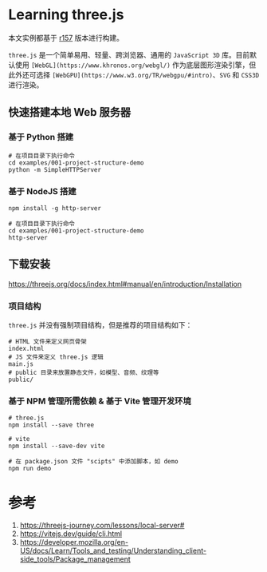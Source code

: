 # Learning three.js

本文实例都基于 [r157](https://github.com/mrdoob/three.js/releases/tag/r157) 版本进行构建。

`three.js` 是一个简单易用、轻量、跨浏览器、通用的 `JavaScript 3D` 库。目前默认使用 `[WebGL](https://www.khronos.org/webgl/)` 作为底层图形渲染引擎，但此外还可选择 `[WebGPU](https://www.w3.org/TR/webgpu/#intro)`、`SVG` 和 `CSS3D` 进行渲染。


## 快速搭建本地 Web 服务器

### 基于 Python 搭建

```Shell
# 在项目目录下执行命令
cd examples/001-project-structure-demo
python -m SimpleHTTPServer
```

### 基于 NodeJS 搭建

```Shell
npm install -g http-server

# 在项目目录下执行命令
cd examples/001-project-structure-demo
http-server
```

## 下载安装

https://threejs.org/docs/index.html#manual/en/introduction/Installation

### 项目结构

`three.js` 并没有强制项目结构，但是推荐的项目结构如下：

```
# HTML 文件来定义网页骨架
index.html
# JS 文件来定义 three.js 逻辑
main.js
# public 目录来放置静态文件，如模型、音频、纹理等
public/
```

### 基于 NPM 管理所需依赖 & 基于 Vite 管理开发环境

```Shell
# three.js
npm install --save three

# vite
npm install --save-dev vite

# 在 package.json 文件 "scipts" 中添加脚本，如 demo
npm run demo
```

# 参考

1. https://threejs-journey.com/lessons/local-server#
2. https://vitejs.dev/guide/cli.html
3. https://developer.mozilla.org/en-US/docs/Learn/Tools_and_testing/Understanding_client-side_tools/Package_management